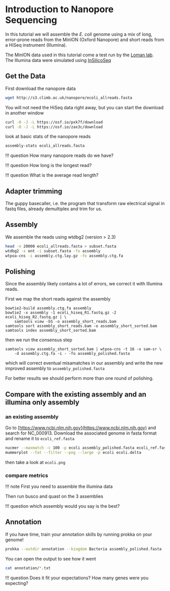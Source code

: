 # Introduction to Nanopore Sequencing

In this tutorial we will assemble the _E. coli_ genome using a mix of long, error-prone reads from the MinION (Oxford Nanopore) and short reads from a HiSeq instrument (Illumina).

The MinION data used in this tutorial come a test run by the [Loman lab](http://lab.loman.net/2015/09/24/first-sqk-map-006-experiment/).  
The Illumina data were simulated using [InSilicoSeq](https://github.com/HadrienG/InSilicoSeq)

## Get the Data

First download the nanopore data

```bash
wget http://s3.climb.ac.uk/nanopore/ecoli_allreads.fasta
```

You will not need the HiSeq data right away, but you can start the download in another window

```bash
curl -O -J -L https://osf.io/pxk7f/download
curl -O -J -L https://osf.io/zax3c/download
```

look at basic stats of the nanopore reads

```bash
assembly-stats ecoli_allreads.fasta
```

!!! question
How many nanopore reads do we have?

!!! question
How long is the longest read?

!!! question
What is the average read length?

## Adapter trimming

The guppy basecaller, i.e. the program that transform raw electrical signal in fastq files, already demultiplex and trim for us.

## Assembly

We assemble the reads using wtdbg2 (version > 2.3)

```bash
head -n 20000 ecoli_allreads.fasta > subset.fasta
wtdbg2 -x ont -i subset.fasta -fo assembly
wtpoa-cns -i assembly.ctg.lay.gz -fo assembly.ctg.fa
```

## Polishing

Since the assembly likely contains a lot of errors, we correct it with Illumina reads.

First we map the short reads against the assembly

```
bowtie2-build assembly.ctg.fa assembly
bowtie2 -x assembly -1 ecoli_hiseq_R1.fastq.gz -2 ecoli_hiseq_R2.fastq.gz | \
    samtools view -bS -o assembly_short_reads.bam
samtools sort assembly_short_reads.bam -o assembly_short_sorted.bam
samtools index assembly_short_sorted.bam
```

then we run the consensus step

```
samtools view assembly_short_sorted.bam | wtpoa-cns -t 16 -x sam-sr \
    -d assembly.ctg.fa -i - -fo assembly_polished.fasta
```

which will correct eventual misamatches in our assembly and write the new improved assembly to `assembly_polished.fasta`

For better results we should perform more than one round of polishing.

## Compare with the existing assembly and an illumina only assembly

### an existing assembly

Go to [https://www.ncbi.nlm.nih.gov](https://www.ncbi.nlm.nih.gov) and search for NC_000913.
Download the associated genome in fasta format and rename it to `ecoli_ref.fasta`

```bash
nucmer --maxmatch -c 100 -p ecoli assembly_polished.fasta ecoli_ref.fasta
mummerplot --fat --filter --png --large -p ecoli ecoli.delta
```

then take a look at `ecoli.png`

### compare metrics

!!! note
First you need to assemble the illumina data

Then run busco and quast on the 3 assemblies

!!! question
which assembly would you say is the best?

## Annotation

If you have time, train your annotation skills by running prokka on your genome!

```bash
prokka --outdir annotation --kingdom Bacteria assembly_polished.fasta
```

You can open the output to see how it went

```bash
cat annotation/*.txt
```

!!! question
Does it fit your expectations? How many genes were you expecting?
